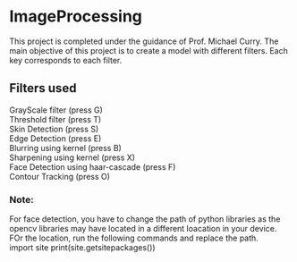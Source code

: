 # ImageProcessing
This project is completed under the guidance of Prof. Michael Curry. The main objective of this project is to create a model with different filters. Each key corresponds to each filter.

## Filters used
GrayScale filter (press G) <br>
Threshold filter (press T) <br>
Skin Detection (press S) <br>
Edge Detection (press E) <br>
Blurring using kernel (press B) <br>
Sharpening using kernel (press X) <br>
Face Detection using haar-cascade (press F) <br>
Contour Tracking (press O) <br>

### Note:
For face detection, you have to change the path of python libraries as the opencv libraries may have located in a different loacation in your device.
FOr the location, run the following commands and replace the path. <br>
import site
print(site.getsitepackages())
